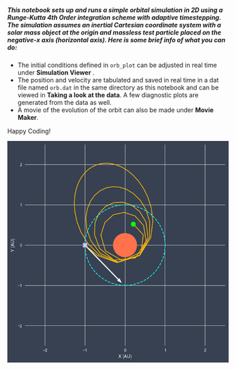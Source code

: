 ##### This notebook sets up and runs a simple orbital simulation in 2D using a Runge-Kutta 4th Order integration scheme with adaptive timestepping. The simulation assumes an inertial Cartesian coordinate system with a solar mass object at the origin and massless test particle placed on the negative-x axis (horizontal axis). Here is some brief info of what you can do:

* The initial conditions defined in ```orb_plot``` can be adjusted in real time under  **Simulation Viewer** .
* The position and velocity are tabulated and saved in real time in a dat file named ```orb.dat``` in the same directory as this notebook and can be viewed in **Taking a look at the data**. A few diagnostic plots are generated from the data as well.
* A movie of the evolution of the orbit can also be made under **Movie Maker**.

Happy Coding!

![](./snapshot.png)
